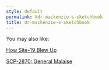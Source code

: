 ```yaml
---
style: default
permalink: Xdr-mackenzie-s-sketchbook
title: dr-mackenzie-s-sketchbook
---
```

You may also like:

[How Site-19 Blew Up](http://scp-wiki.net/how-site-19-blew-up)

[SCP-2870: General Malaise](http://scp-wiki.net/scp-2870)

